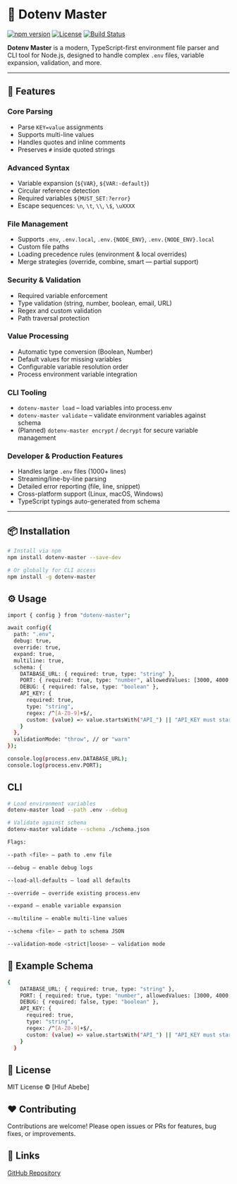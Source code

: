 # 🌿 Dotenv Master

[![npm version](https://img.shields.io/npm/v/dotenv-master.svg)](https://www.npmjs.com/package/dotenv-master)
[![License](https://img.shields.io/npm/l/dotenv-master.svg)](https://www.npmjs.com/package/dotenv-master)
[![Build Status](https://img.shields.io/github/actions/workflow/status/yourusername/dotenv-master/ci.yml)](https://github.com/hlufD/dotenv-master/actions)

**Dotenv Master** is a modern, TypeScript-first environment file parser and CLI tool for Node.js, designed to handle complex `.env` files, variable expansion, validation, and more.

---

## 🚀 Features

### Core Parsing
- Parse `KEY=value` assignments
- Supports multi-line values
- Handles quotes and inline comments
- Preserves `#` inside quoted strings

### Advanced Syntax
- Variable expansion (`${VAR}`, `${VAR:-default}`)
- Circular reference detection
- Required variables `${MUST_SET:?error}`
- Escape sequences: `\n`, `\t`, `\\`, `\$`, `\uXXXX`

### File Management
- Supports `.env`, `.env.local`, `.env.{NODE_ENV}`, `.env.{NODE_ENV}.local`
- Custom file paths
- Loading precedence rules (environment & local overrides)
- Merge strategies (override, combine, smart — partial support)

### Security & Validation
- Required variable enforcement
- Type validation (string, number, boolean, email, URL)
- Regex and custom validation
- Path traversal protection

### Value Processing
- Automatic type conversion (Boolean, Number)
- Default values for missing variables
- Configurable variable resolution order
- Process environment variable integration

### CLI Tooling
- `dotenv-master load` – load variables into process.env
- `dotenv-master validate` – validate environment variables against schema
- (Planned) `dotenv-master encrypt` / `decrypt` for secure variable management

### Developer & Production Features
- Handles large `.env` files (1000+ lines)
- Streaming/line-by-line parsing
- Detailed error reporting (file, line, snippet)
- Cross-platform support (Linux, macOS, Windows)
- TypeScript typings auto-generated from schema

---

## 📦 Installation

```bash
# Install via npm
npm install dotenv-master --save-dev

# Or globally for CLI access
npm install -g dotenv-master

```
## ⚙️ Usage
```bash
import { config } from "dotenv-master";

await config({
  path: ".env",
  debug: true,
  override: true,
  expand: true,
  multiline: true,
  schema: {
    DATABASE_URL: { required: true, type: "string" },
    PORT: { required: true, type: "number", allowedValues: [3000, 4000, 5000] },
    DEBUG: { required: false, type: "boolean" },
    API_KEY: { 
      required: true, 
      type: "string", 
      regex: /^[A-Z0-9]+$/, 
      custom: (value) => value.startsWith("API_") || "API_KEY must start with 'API_'" 
    }
  },
  validationMode: "throw", // or "warn"
});

console.log(process.env.DATABASE_URL);
console.log(process.env.PORT);
```

## CLI
```bash
# Load environment variables
dotenv-master load --path .env --debug

# Validate against schema
dotenv-master validate --schema ./schema.json

Flags:

--path <file> – path to .env file

--debug – enable debug logs

--load-all-defaults – load all defaults

--override – override existing process.env

--expand – enable variable expansion

--multiline – enable multi-line values

--schema <file> – path to schema JSON

--validation-mode <strict|loose> – validation mode
```

## 📁 Example Schema
``` bash
{
    DATABASE_URL: { required: true, type: "string" },
    PORT: { required: true, type: "number", allowedValues: [3000, 4000, 5000] },
    DEBUG: { required: false, type: "boolean" },
    API_KEY: { 
      required: true, 
      type: "string", 
      regex: /^[A-Z0-9]+$/, 
      custom: (value) => value.startsWith("API_") || "API_KEY must start with 'API_'" 
    }
  }
  ```

##   📜 License
MIT License © [Hluf Abebe]

## ❤️ Contributing
Contributions are welcome! Please open issues or PRs for features, bug fixes, or improvements.

## 🔗 Links
[GitHub Repository](https://github.com/HlufD/dotenv-master)
